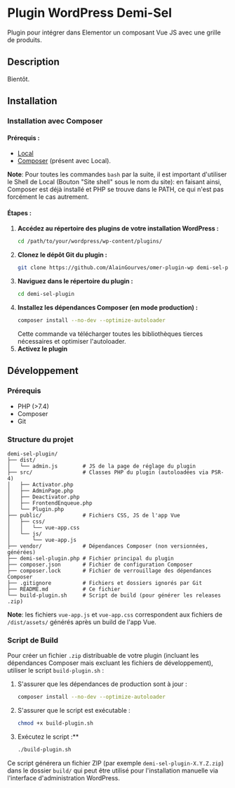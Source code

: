 # Plugin WordPress Demi-Sel

Plugin pour intégrer dans Elementor un composant Vue JS avec une grille de produits.

## Description

Bientôt.

## Installation

### Installation avec Composer

#### Prérequis :

* [Local](https://localwp.com)
* [Composer](https://getcomposer.org/) (présent avec Local).

__Note__: Pour toutes les commandes `bash` par la suite, il est important d'utiliser le Shell de Local (Bouton "Site shell" sous le nom du site): en faisant ainsi, Composer est déjà installé et PHP se trouve dans le PATH, ce qui n'est pas forcément le cas autrement.

#### Étapes :

1.  **Accédez au répertoire des plugins de votre installation WordPress :**
    ```bash
    cd /path/to/your/wordpress/wp-content/plugins/
    ```
2.  **Clonez le dépôt Git du plugin :**
    ```bash
    git clone https://github.com/AlainGourves/omer-plugin-wp demi-sel-plugin
    ```
3.  **Naviguez dans le répertoire du plugin :**
    ```bash
    cd demi-sel-plugin
    ```
4.  **Installez les dépendances Composer (en mode production) :**
    ```bash
    composer install --no-dev --optimize-autoloader
    ```
    Cette commande va télécharger toutes les bibliothèques tierces nécessaires et optimiser l'autoloader.
5.  **Activez le plugin**

## Développement

### Prérequis

* PHP (>7.4)
* Composer
* Git

### Structure du projet

```
demi-sel-plugin/
├── dist/
│   └── admin.js        # JS de la page de réglage du plugin
├── src/                # Classes PHP du plugin (autoloadées via PSR-4)
│   ├── Activator.php
│   ├── AdminPage.php
│   ├── Deactivator.php
│   ├── FrontendEnqueue.php
│   └── Plugin.php
├── public/             # Fichiers CSS, JS de l'app Vue
│   ├── css/
│   │   └── vue-app.css
│   └── js/
│       └── vue-app.js
├── vendor/             # Dépendances Composer (non versionnées, générées)
├── demi-sel-plugin.php # Fichier principal du plugin
├── composer.json       # Fichier de configuration Composer
├── composer.lock       # Fichier de verrouillage des dépendances Composer
├── .gitignore          # Fichiers et dossiers ignorés par Git
├── README.md           # Ce fichier
└── build-plugin.sh     # Script de build (pour générer les releases .zip)
```

__Note__: les fichiers `vue-app.js` et `vue-app.css` correspondent aux fichiers de `/dist/assets/` générés après un build de l'app Vue.

### Script de Build

Pour créer un fichier `.zip` distribuable de votre plugin (incluant les dépendances Composer mais excluant les fichiers de développement), utiliser le script `build-plugin.sh` :

1.  S'assurer que les dépendances de production sont à jour :
    ```bash
    composer install --no-dev --optimize-autoloader
    ```
2.  S'assurer que le script est exécutable :
    ```bash
    chmod +x build-plugin.sh
    ```
3.  Exécutez le script :**
    ```bash
    ./build-plugin.sh
    ```

Ce script générera un fichier ZIP (par exemple `demi-sel-plugin-X.Y.Z.zip`) dans le dossier `build/` qui peut être utilisé pour l'installation manuelle via l'interface d'administration WordPress.
